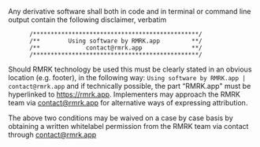 Any derivative software shall both in code and in terminal or
command line output contain the following disclaimer, verbatim

          /***********************************************/
          /**        Using software by RMRK.app         **/
          /**             contact@rmrk.app              **/
          /***********************************************/


Should RMRK technology be used this must be clearly
stated in an obvious location (e.g. footer), in the following
way: `Using software by RMRK.app | contact@rmrk.app` and if
technically possible, the part “RMRK.app" must be hyperlinked
to https://rmrk.app. Implementers may approach the RMRK team
via contact@rmrk.app for alternative ways of expressing
attribution.

The above two conditions may be waived on a case by case basis
by obtaining a written whitelabel permission from the RMRK team
via contact through contact@rmrk.app